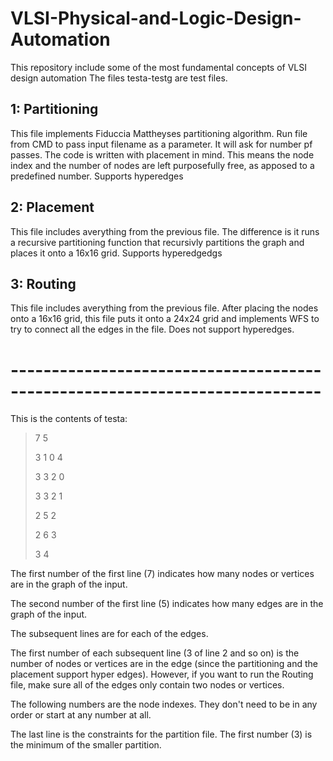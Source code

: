 # VLSI-Physical-and-Logic-Design-Automation
This repository include some of the most fundamental concepts of VLSI design automation
The files testa-testg are test files.

## 1: Partitioning
This file implements Fiduccia Mattheyses partitioning algorithm. Run file from CMD to pass input filename as a parameter. It will ask for number pf passes. The code is written with placement in mind. This means the node index and the number of nodes are left purposefully free, as apposed to a predefined number. Supports hyperedges
## 2: Placement
This file includes averything from the previous file. The difference is it runs a recursive partitioning function that recursivly partitions the graph and places it onto a 16x16 grid. Supports hyperedgedgs
## 3: Routing
This file includes averything from the previous file. After placing the nodes onto a 16x16 grid, this file puts it onto a 24x24 grid and implements WFS to try to connect all the edges in the file. Does not support hyperedges.

# ----------------------------------------------------------------------------

This is the contents of testa:

> 7 5
>
> 3 1 0 4 
>
> 3 3 2 0 
>
> 3 3 2 1 
>
> 2 5 2 
>
> 2 6 3 
>
> 3 4

The first number of the first line (7) indicates how many nodes or vertices are in the graph of the input.

The second number of the first line (5) indicates how many edges are in the graph of the input.

The subsequent lines are for each of the edges.

The first number of each subsequent line (3 of line 2 and so on) is the number of nodes or vertices are in the edge (since the partitioning and the placement support hyper edges). However, if you want to run the Routing file, make sure all of the edges only contain two nodes or vertices.

The following numbers are the node indexes. They don't need to be in any order or start at any number at all.

The last line is the constraints for the partition file. The first number (3) is the minimum of the smaller partition.
